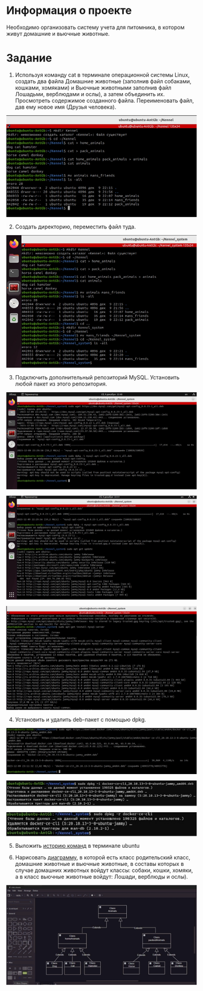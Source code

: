 **Информация о проекте**
=
Необходимо организовать систему учета для питомника, в котором живут домашние и вьючные животные.

**Задание**
=
1. Используя команду cat в терминале операционной системы Linux, создать два файла Домашние животные (заполнив файл собаками, кошками, хомяками) и Вьючные животными заполнив файл Лошадьми, верблюдами и ослы), а затем объединить их. Просмотреть содержимое созданного файла. Переименовать файл, дав ему новое имя (Друзья человека).

![](md_images/Dz1.jpg)

2. Создать директорию, переместить файл туда.

![](md_images/Dz2.jpg)

3. Подключить дополнительный репозиторий MySQL. Установить любой пакет из этого репозитория.

![](md_images/Dz3Ch1.jpg)

![](md_images/Dz3Ch2.jpg)

![](md_images/Dz3Ch3.jpg)

4. Установить и удалить deb-пакет с помощью dpkg.

![](md_images/Dz4Ch1.jpg)

![](md_images/Dz4Ch2.jpg)

![](md_images/Dz4Ch3.jpg)

5. Выложить [историю команд](https://github.com/AntoninaProject/Kennel_account_system/blob/main/System/HistoryCommandsUbuntuTerminal.md) в терминале ubuntu

6. Нарисовать [диаграмму](https://github.com/AntoninaProject/Kennel_account_system/blob/main/System/UML.drawio), в которой есть класс родительский класс, домашние животные и вьючные животные, в составы которых в случае домашних животных войдут классы: собаки, кошки, хомяки, а в класс вьючные животные войдут: Лошади, верблюды и ослы).

![](md_images/Dz6Diagr.jpg)















